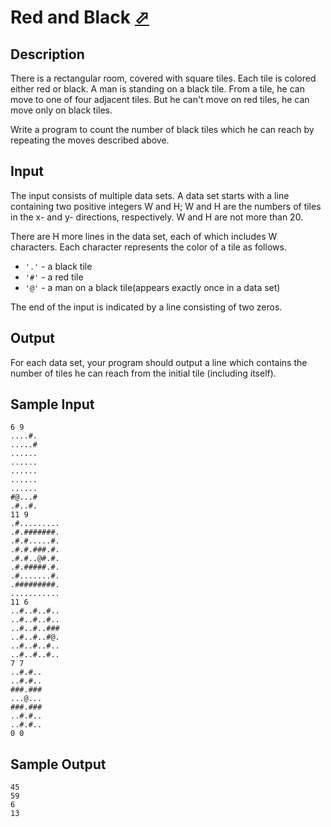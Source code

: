 # Red and Black [⬀](http://poj.org/problem?id=1979)

## Description

There is a rectangular room, covered with square tiles. Each tile is colored either red or black. A man is standing on a black tile. From a tile, he can move to one of four adjacent tiles. But he can't move on red tiles, he can move only on black tiles. 

Write a program to count the number of black tiles which he can reach by repeating the moves described above. 

## Input

The input consists of multiple data sets. A data set starts with a line containing two positive integers W and H; W and H are the numbers of tiles in the x- and y- directions, respectively. W and H are not more than 20. 

There are H more lines in the data set, each of which includes W characters. Each character represents the color of a tile as follows. 

- `'.'` - a black tile 
- `'#'` - a red tile 
- `'@'` - a man on a black tile(appears exactly once in a data set) 

The end of the input is indicated by a line consisting of two zeros. 

## Output

For each data set, your program should output a line which contains the number of tiles he can reach from the initial tile (including itself).

## Sample Input
```
6 9
....#.
.....#
......
......
......
......
......
#@...#
.#..#.
11 9
.#.........
.#.#######.
.#.#.....#.
.#.#.###.#.
.#.#..@#.#.
.#.#####.#.
.#.......#.
.#########.
...........
11 6
..#..#..#..
..#..#..#..
..#..#..###
..#..#..#@.
..#..#..#..
..#..#..#..
7 7
..#.#..
..#.#..
###.###
...@...
###.###
..#.#..
..#.#..
0 0
```

## Sample Output
```
45
59
6
13
```

